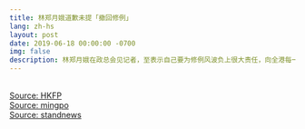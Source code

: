 ```yaml
---
title: 林郑月娥道歉未提「撤回修例」
lang: zh-hs
layout: post
date: 2019-06-18 00:00:00 -0700
img: false
description: 林郑月娥在政总会见记者，至表示自己要为修例风波负上很大责任，向全港每一名市民真诚致歉。对于会否把「暂缓」修例的字眼更改为「撤回」，林郑月娥只重申，自她上周六宣布暂缓修例后，政府已即时停止立法工作，无再就修例设任何时间表，但她未有回应会否「撤回修例」。
---
```


<br>[Source: HKFP](https://www.hongkongfp.com/2019/06/18/live-hong-kong-leader-carrie-lam-sincerely-apologises-extradition-row/)
<br>[Source: mingpo](https://news.mingpao.com/ins/%E6%B8%AF%E8%81%9E/article/20190618/s00001/1560844314262/%E3%80%90%E9%80%83%E7%8A%AF%E6%A2%9D%E4%BE%8B-%E7%9F%AD%E7%89%87%E3%80%91%E6%9E%97%E9%84%AD%E6%9C%88%E5%A8%A5%E9%81%93%E6%AD%89-%E6%9C%AA%E6%8F%90%E3%80%8C%E6%92%A4%E5%9B%9E%E4%BF%AE%E4%BE%8B%E3%80%8D)
<br>[Source: standnews](https://thestandnews.com/politics/%E6%9E%97%E9%84%AD%E6%9C%88%E5%A8%A5%E5%8F%AC%E9%96%8B%E8%A8%98%E8%80%85%E6%9C%83-%E5%90%91%E9%A6%99%E6%B8%AF%E5%B8%82%E6%B0%91%E7%9C%9F%E8%AA%A0%E9%81%93%E6%AD%89/)